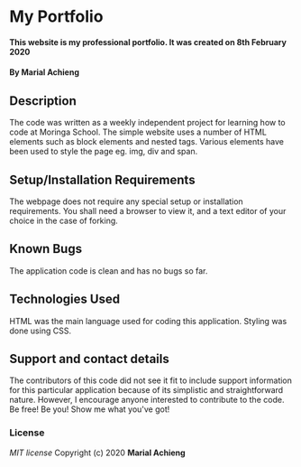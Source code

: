 # My Portfolio
#### This website is my professional portfolio. It was created on 8th February 2020

#### By **Marial Achieng**

## Description
The code was written as a weekly independent project for learning how to code at Moringa School. The simple website uses a number of HTML elements such as block elements and nested tags.
Various elements have been used to style the page eg. img, div and span.

## Setup/Installation Requirements
The webpage does not require any special setup or installation requirements. You shall need a browser to view it, and a text editor of your choice in the case of forking.

## Known Bugs
The application code is clean and has no bugs so far.

## Technologies Used
 HTML was the main language used for coding this application. Styling was done using CSS.
## Support and contact details
The contributors of this code did not see it fit to include support information for this particular application because of its simplistic and straightforward nature. However, I encourage anyone interested to contribute to the code. Be free! Be you! Show me what you've got!
### License
*MIT license*
Copyright (c) 2020 **Marial Achieng** 
